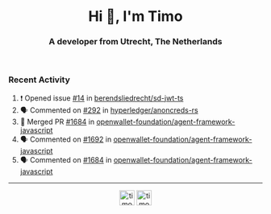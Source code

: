 <h1 align="center">Hi 👋, I'm Timo</h1>
<h3 align="center">A developer from Utrecht, The Netherlands</h3>
<br/>
<!-- https://github.com/rahuldkjain/github-profile-readme-generator --!>

<!--  <p align="left"><img src="https://github-readme-stats.vercel.app/api?username=timoglastra&show_icons=true&count_private=true&" alt="timoglastra" /></p> --!>

<!--
Github language stats
<p align="left"><img src="https://github-readme-stats.vercel.app/api/top-langs/?username=timoglastra&layout=compact" alt="timoglastra" /><p>
-->

<!-- Codestats language stats -->
<!-- <p align="left"><img src="https://codestats-readme.vercel.app/api/top-langs/?username=timoglastra&layout=compact&language_count=12" alt="timoglastra" /><p>    --!>
  
<h3>Recent Activity</h3>

<!--START_SECTION:activity-->
1. ❗ Opened issue [#14](https://github.com/berendsliedrecht/sd-jwt-ts/issues/14) in [berendsliedrecht/sd-jwt-ts](https://github.com/berendsliedrecht/sd-jwt-ts)
2. 🗣 Commented on [#292](https://github.com/hyperledger/anoncreds-rs/issues/292#issuecomment-1882203537) in [hyperledger/anoncreds-rs](https://github.com/hyperledger/anoncreds-rs)
3. 🎉 Merged PR [#1684](https://github.com/openwallet-foundation/agent-framework-javascript/pull/1684) in [openwallet-foundation/agent-framework-javascript](https://github.com/openwallet-foundation/agent-framework-javascript)
4. 🗣 Commented on [#1692](https://github.com/openwallet-foundation/agent-framework-javascript/pull/1692#issuecomment-1882146469) in [openwallet-foundation/agent-framework-javascript](https://github.com/openwallet-foundation/agent-framework-javascript)
5. 🗣 Commented on [#1684](https://github.com/openwallet-foundation/agent-framework-javascript/pull/1684#issuecomment-1882138266) in [openwallet-foundation/agent-framework-javascript](https://github.com/openwallet-foundation/agent-framework-javascript)
<!--END_SECTION:activity-->

---

<p align="center">
<a href="https://twitter.com/timoglastra" target="blank"><img align="center" src="https://cdn.jsdelivr.net/npm/simple-icons@3.0.1/icons/twitter.svg" alt="timoglastra" height="30" width="30" /></a>
<a href="https://linkedin.com/in/timoglastra" target="blank"><img align="center" src="https://cdn.jsdelivr.net/npm/simple-icons@3.0.1/icons/linkedin.svg" alt="timoglastra" height="30" width="30" /></a>
</p>



